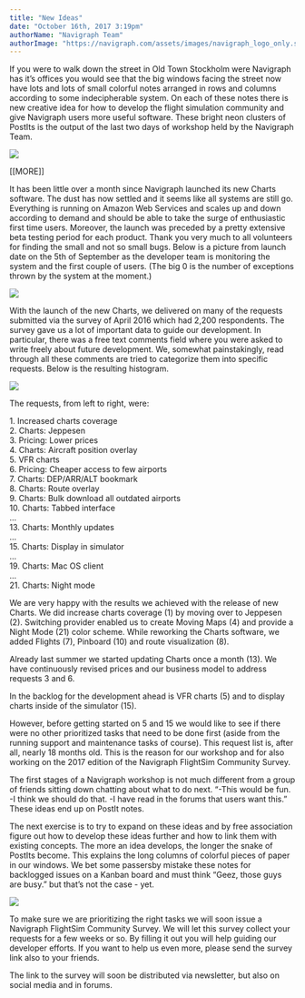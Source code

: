 ```yaml
---
title: "New Ideas"
date: "October 16th, 2017 3:19pm"
authorName: "Navigraph Team"
authorImage: "https://navigraph.com/assets/images/navigraph_logo_only.svg"
---
```


If you were to walk down the street in Old Town Stockholm were Navigraph has it’s offices you would see that the big windows facing the street now have lots and lots of small colorful notes arranged in rows and columns according to some indecipherable system. On each of these notes there is new creative idea for how to develop the flight simulation community and give Navigraph users more useful software. These bright neon clusters of PostIts is the output of the last two days of workshop held by the Navigraph Team.

![](/media/166464426021_0.jpg)

\[\[MORE\]\]

It has been little over a month since Navigraph launched its new Charts software. The dust has now settled and it seems like all systems are still go. Everything is running on Amazon Web Services and scales up and down according to demand and should be able to take the surge of enthusiastic first time users. Moreover, the launch was preceded by a pretty extensive beta testing period for each product. Thank you very much to all volunteers for finding the small and not so small bugs. Below is a picture from launch date on the 5th of September as the developer team is monitoring the system and the first couple of users. (The big 0 is the number of exceptions thrown by the system at the moment.)

![](/media/166464426021_1.jpg)

With the launch of the new Charts, we delivered on many of the requests submitted via the survey of April 2016 which had 2,200 respondents. The survey gave us a lot of important data to guide our development. In particular, there was a free text comments field where you were asked to write freely about future development. We, somewhat painstakingly, read through all these comments are tried to categorize them into specific requests. Below is the resulting histogram.

![](/media/166464426021_2.jpg)

The requests, from left to right, were:

1\. Increased charts coverage  
2\. Charts: Jeppesen  
3\. Pricing: Lower prices  
4\. Charts: Aircraft position overlay  
5\. VFR charts  
6\. Pricing: Cheaper access to few airports  
7\. Charts: DEP/ARR/ALT bookmark  
8\. Charts: Route overlay  
9\. Charts: Bulk download all outdated airports  
10\. Charts: Tabbed interface  
…  
13\. Charts: Monthly updates  
…  
15\. Charts: Display in simulator  
…  
19\. Charts: Mac OS client  
…  
21\. Charts: Night mode  
  
We are very happy with the results we achieved with the release of new Charts. We did increase charts coverage (1) by moving over to Jeppesen (2). Switching provider enabled us to create Moving Maps (4) and provide a Night Mode (21) color scheme. While reworking the Charts software, we added Flights (7), Pinboard (10) and route visualization (8).

Already last summer we started updating Charts once a month (13). We have continuously revised prices and our business model to address requests 3 and 6.

In the backlog for the development ahead is VFR charts (5) and to display charts inside of the simulator (15).

However, before getting started on 5 and 15 we would like to see if there were no other prioritized tasks that need to be done first (aside from the running support and maintenance tasks of course). This request list is, after all, nearly 18 months old. This is the reason for our workshop and for also working on the 2017 edition of the Navigraph FlightSim Community Survey.

The first stages of a Navigraph workshop is not much different from a group of friends sitting down chatting about what to do next. “-This would be fun. -I think we should do that. -I have read in the forums that users want this.” These ideas end up on PostIt notes.

The next exercise is to try to expand on these ideas and by free association figure out how to develop these ideas further and how to link them with existing concepts. The more an idea develops, the longer the snake of PostIts become. This explains the long columns of colorful pieces of paper in our windows. We bet some passersby mistake these notes for backlogged issues on a Kanban board and must think “Geez, those guys are busy.” but that’s not the case - yet.

![](/media/166464426021_3.jpg)

To make sure we are prioritizing the right tasks we will soon issue a Navigraph FlightSim Community Survey. We will let this survey collect your requests for a few weeks or so. By filling it out you will help guiding our developer efforts. If you want to help us even more, please send the survey link also to your friends.  
  
The link to the survey will soon be distributed via newsletter, but also on social media and in forums.  
  